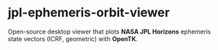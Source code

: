 # jpl-ephemeris-orbit-viewer
Open-source desktop viewer that plots **NASA JPL Horizons** ephemeris state vectors (ICRF, geometric) with **OpenTK**.
